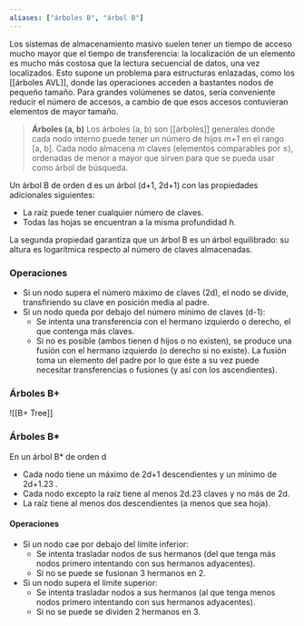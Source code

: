 ```yaml
---
aliases: ["árboles B", "árbol B"]
---
```

Los sistemas de almacenamiento masivo suelen tener un tiempo de acceso mucho mayor que el tiempo de transferencia: la localización de un elemento es mucho más costosa que la lectura secuencial de datos, una vez localizados. Esto supone un problema para estructuras enlazadas, como los [[árboles AVL]], donde las operaciones acceden a bastantes nodos de pequeño tamaño. Para grandes volúmenes se datos, sería conveniente reducir el número de accesos, a cambio de que esos accesos contuvieran elementos de mayor tamaño.

> **Árboles (a, b)**
> Los árboles (a, b) son [[árboles]] generales donde cada nodo interno puede tener un número de hijos *m+1* en el rango \[a, b]. Cada nodo almacena *m* claves (elementos comparables por ≤), ordenadas de menor a mayor que sirven para que se pueda usar como árbol de búsqueda.

Un árbol B de orden d es un árbol (d+1, 2d+1) con las propiedades adicionales siguientes:

- La raíz puede tener cualquier número de claves.
- Todas las hojas se encuentran a la misma profundidad *h*.

La segunda propiedad garantiza que un árbol B es un árbol equilibrado: su altura es logarítmica respecto al número de claves almacenadas.

### Operaciones
- Si un nodo supera el número máximo de claves (2d), el nodo se divide, transfiriendo su clave en posición media al padre.
- Si un nodo queda por debajo del número mínimo de claves (d-1):
  - Se intenta una transferencia con el hermano izquierdo o derecho, el que contenga más claves.
  - Si no es posible (ambos tienen d hijos o no existen), se produce una fusión con el hermano izquierdo (o derecho si no existe). La fusión toma un elemento del padre por lo que éste a su vez puede necesitar transferencias o fusiones (y así con los ascendientes).
 
### Árboles B+
![[B+ Tree]]

### Árboles B\*
En un árbol B\* de orden d

- Cada nodo tiene un máximo de 2d+1 descendientes y un mínimo de 2d+1.23 .
- Cada nodo excepto la raíz tiene al menos 2d.23 claves y no más de 2d.
- La raíz tiene al menos dos descendientes (a menos que sea hoja).

#### Operaciones
- Si un nodo cae por debajo del límite inferior:
  - Se intenta trasladar nodos de sus hermanos (del que tenga más nodos primero intentando con sus hermanos adyacentes).
  - Si no se puede se fusionan 3 hermanos en 2.
- Si un nodo supera el límite superior:
  - Se intenta trasladar nodos a sus hermanos (al que tenga menos nodos primero intentando con sus hermanos adyacentes).
  - Si no se puede se dividen 2 hermanos en 3.
